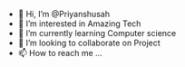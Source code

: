 - 👋 Hi, I’m @Priyanshusah
- 👀 I’m interested in Amazing Tech
- 🌱 I’m currently learning Computer science
- 💞️ I’m looking to collaborate on Project
- 📫 How to reach me ...

<!---
Priyanshusah/Priyanshusah is a ✨ special ✨ repository because its `README.md` (this file) appears on your GitHub profile.
You can click the Preview link to take a look at your changes.
--->
